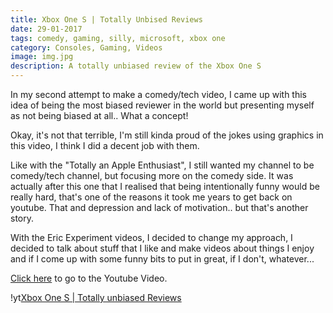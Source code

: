 ```yaml
---
title: Xbox One S | Totally Unbised Reviews
date: 29-01-2017
tags: comedy, gaming, silly, microsoft, xbox one
category: Consoles, Gaming, Videos
image: img.jpg
description: A totally unbiased review of the Xbox One S
---
```


In my second attempt to make a comedy/tech video, I came up with this idea of being the most biased reviewer in the world but presenting myself as not being biased at all.. What a concept!

Okay, it's not that terrible, I'm still kinda proud of the jokes using graphics in this video, I think I did a decent job with them.

Like with the "Totally an Apple Enthusiast", I still wanted my channel to be comedy/tech channel, but focusing more on the comedy side.
It was actually after this one that I realised that being intentionally funny would be really hard, that's one of the reasons it took me years to get back on youtube. That and depression and lack of motivation.. but that's another story.

With the Eric Experiment videos, I decided to change my approach, I decided to talk about stuff that I like and make videos about things I enjoy and if I come up with some funny bits to put in great, if I don't, whatever...

[Click here](https://www.youtube.com/watch?v=Hx4BuHeCAsE) to go to the Youtube Video.

!yt[Xbox One S | Totally unbiased Reviews](https://www.youtube.com/watch?v=Hx4BuHeCAsE)

